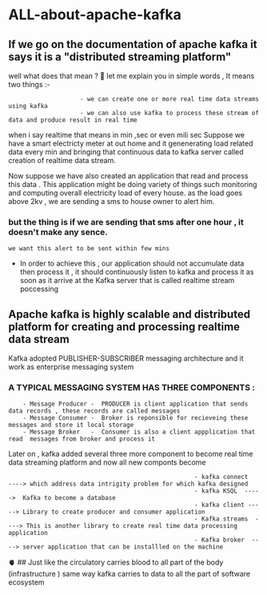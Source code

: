 # ALL-about-apache-kafka

## If we go on the documentation of apache kafka it says it is a "distributed streaming platform" 
well what does that mean ? 🤔
let me explain you in simple words , It means two things :-
                        
                        - we can create one or more real time data streams using kafka 
                        - we can also use kafka to process these stream of data and produce result in real time

when i say realtime that means in min ,sec or even mili sec 
Suppose we have a smart electricty meter at out home and it genenerating load related data every min and bringing that continuous data to kafka server 
called creation of realtime data stream.

Now suppose we have also created an application that read and process this data .
This application might be doing variety of things such monitoring and computing overall electricity load of every house.
as the load goes above 2kv , we are sending a sms to house owner to alert him.

### but the thing is if we are sending that sms after one hour , it doesn't make any sence.
    we want this alert to be sent within few mins 
   
 - In order to achieve this , our application should not accumulate data then process it , it should continuously listen to kafka and process it as soon as it arrive    at the Kafka server that is called realtime stream poccessing 

## Apache kafka is highly scalable and distributed platform for creating and processing realtime data stream 

Kafka adopted PUBLISHER-SUBSCRIBER messaging architecture and it work as enterprise messaging system 

### A TYPICAL MESSAGING SYSTEM HAS THREE COMPONENTS :
        
        - Message Producer -  PRODUCER is client application that sends data records , these records are called messages 
        - Message Consumer -  Broker is reponsible for recieveing these messages and store it local storage
        - Message Broker   -  Consumer is also a client appplication that read  messages from broker and process it 
        
        
Later on , kafka added several three more component to become real time data streaming platform  and now all new componts become 

                                                        - kafka connect   ----> which address data intrigity problem for which kafka designed 
                                                        - kafka KSQL  ----->  Kafka to become a database 
                                                        - kafka client -----> Library to create producer and consumer application
                                                        - Kafka streams  ----> This is another library to create real time data processing application
                                                        - Kafka broker  ----> server application that can be installled on the machine 
                                                        
                                                        
🫀   ## Just like the circulatory carries blood to all part of the body (infrastructure ) same way kafka carries to data to all the part of software ecosystem 
       
 






                       
                        
                      
                        


